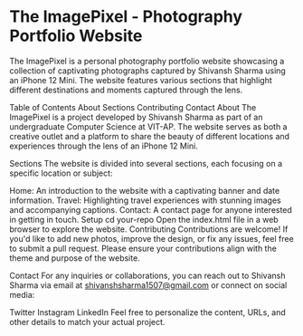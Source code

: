 <h1>The ImagePixel - Photography Portfolio Website</h1>
<link href="https://shivansh1507.github.io/Theimagepixel/" alt="Live Now">
The ImagePixel is a personal photography portfolio website showcasing a collection of captivating photographs captured by Shivansh Sharma using an iPhone 12 Mini. The website features various sections that highlight different destinations and moments captured through the lens.

Table of Contents
About
Sections
Contributing
Contact
About
The ImagePixel is a project developed by Shivansh Sharma as part of an undergraduate Computer Science at VIT-AP. The website serves as both a creative outlet and a platform to share the beauty of different locations and experiences through the lens of an iPhone 12 Mini.

Sections
The website is divided into several sections, each focusing on a specific location or subject:

Home: An introduction to the website with a captivating banner and date information.
Travel: Highlighting travel experiences with stunning images and accompanying captions.
Contact: A contact page for anyone interested in getting in touch.
Setup
cd your-repo
Open the index.html file in a web browser to explore the website.
Contributing
Contributions are welcome! If you'd like to add new photos, improve the design, or fix any issues, feel free to submit a pull request. Please ensure your contributions align with the theme and purpose of the website.

Contact
For any inquiries or collaborations, you can reach out to Shivansh Sharma via email at shivanshsharma1507@gmail.com or connect on social media:

Twitter
Instagram
LinkedIn
Feel free to personalize the content, URLs, and other details to match your actual project.
